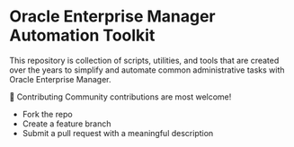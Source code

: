 # Oracle Enterprise Manager Automation Toolkit
This repository is collection of scripts, utilities, and tools that are created over the years to simplify and automate common administrative tasks with Oracle Enterprise Manager.

🤝 Contributing
Community contributions are most welcome!

* Fork the repo
* Create a feature branch
* Submit a pull request with a meaningful description

